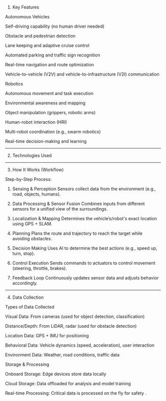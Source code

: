 
1. Key Features

Autonomous Vehicles

Self-driving capability (no human driver needed)

Obstacle and pedestrian detection

Lane keeping and adaptive cruise control

Automated parking and traffic sign recognition

Real-time navigation and route optimization

Vehicle-to-vehicle (V2V) and vehicle-to-infrastructure (V2I) communication


Robotics

Autonomous movement and task execution

Environmental awareness and mapping

Object manipulation (grippers, robotic arms)

Human-robot interaction (HRI)

Multi-robot coordination (e.g., swarm robotics)

Real-time decision-making and learning



---

2. Technologies Used


---

3. How It Works (Workflow)

Step-by-Step Process:

1. Sensing & Perception
Sensors collect data from the environment (e.g., road, objects, humans).


2. Data Processing & Sensor Fusion
Combines inputs from different sensors for a unified view of the surroundings.


3. Localization & Mapping
Determines the vehicle’s/robot's exact location using GPS + SLAM.


4. Planning
Plans the route and trajectory to reach the target while avoiding obstacles.


5. Decision Making
Uses AI to determine the best actions (e.g., speed up, turn, stop).


6. Control Execution
Sends commands to actuators to control movement (steering, throttle, brakes).


7. Feedback Loop
Continuously updates sensor data and adjusts behavior accordingly.




---

4. Data Collection

Types of Data Collected

Visual Data: From cameras (used for object detection, classification)

Distance/Depth: From LiDAR, radar (used for obstacle detection)

Location Data: GPS + IMU for positioning

Behavioral Data: Vehicle dynamics (speed, acceleration), user interaction

Environment Data: Weather, road conditions, traffic data


Storage & Processing

Onboard Storage: Edge devices store data locally

Cloud Storage: Data offloaded for analysis and model training

Real-time Processing: Critical data is processed on the fly for safety
.
